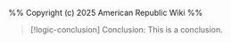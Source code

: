 %%
Copyright (c) 2025 American Republic Wiki
%%
>[!logic-conclusion] Conclusion: This is a conclusion.